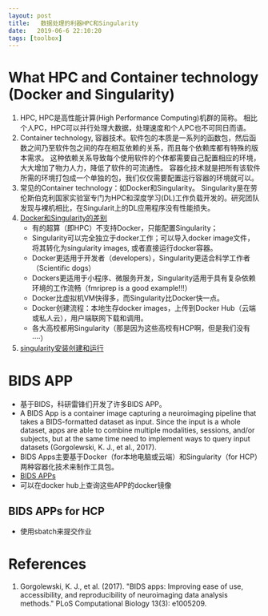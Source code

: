 ```yaml
---
layout: post
title:   数据处理的利器HPC和Singularity
date:   2019-06-6 22:10:20
tags: [toolbox]
---
```


# What HPC and Container technology (Docker and Singularity)

1. HPC, HPC是高性能计算(High Performance Computing)机群的简称。
相比个人PC，HPC可以并行处理大数据，处理速度和个人PC也不可同日而语。
2. Container technology, 容器技术。软件包的本质是一系列的函数包，然后函数之间乃至软件包之间的存在相互依赖的关系，而且每个依赖库都有特殊的版本需求。
这种依赖关系导致每个使用软件的个体都需要自己配置相应的环境，大大增加了物力人力，降低了软件的可流通性。
容器化技术就是把所有该软件所需的环境打包成一个单独的包，我们仅仅需要配置运行容器的环境就可以。
3. 常见的Container technology：如Docker和Singularity。
Singularity是在劳伦斯伯克利国家实验室专门为HPC和深度学习(DL)工作负载开发的。研究团队发现与裸机相比，在Singularit上的DL应用程序没有性能损失。
4. [Docker和Singularity的差别](http://psg.skinforum.org/blogger_container_hpc.html)
    * 有的超算（即HPC）不支持Docker，只能配置Singularity；
	* Singularity可以完全独立于docker工作；可以导入docker image文件，将其转化为singularity images, 或者直接运行docker容器。
	* Docker更适用于开发者（developers），Singularity更适合科学工作者（Scientific dogs）
	* Dockers更适用于小程序、微服务开发，Singularity适用于具有复杂依赖环境的工作流畅（fmriprep is a good example!!!）
	* Docker比虚拟机VM快得多，而Singularity比Docker快一点。
	* Docker创建流程：本地生存docker images，上传到Docker Hub（云端或私人云），用户端联网下载和调用。
	* 各大高校都用Singularity（那是因为这些高校有HCP啊，但是我们没有····）
5. [singularity安装创建和运行](https://www.jianshu.com/p/5b5e2f1bd057)

# BIDS APP

* 基于BIDS，科研雷锋们开发了许多BIDS APP。
* A BIDS App is a container image capturing a neuroimaging pipeline that takes a BIDS-formatted dataset as input. Since the input is a whole dataset, apps are able to combine multiple
modalities, sessions, and/or subjects, but at the same time need to implement ways to query
input datasets (Gorgolewski, K. J., et al., 2017). 
* BIDS Apps主要基于Docker（for本地电脑或云端）和Singularity（for HCP）两种容器化技术来制作工具包。
* [BIDS APPs](https://github.com/BIDS-Apps)
* 可以在docker hub上查询这些APP的docker镜像

## BIDS APPs for HCP

* 使用sbatch来提交作业

# References
1. Gorgolewski, K. J., et al. (2017). "BIDS apps: Improving ease of use, accessibility, and reproducibility of neuroimaging data analysis methods." PLoS Computational Biology 13(3): e1005209.
